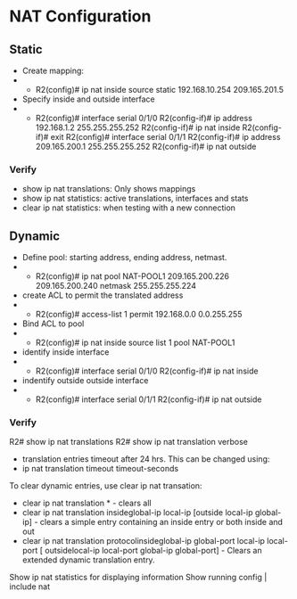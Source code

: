 # NAT Configuration

## Static
- Create mapping:
- -  R2(config)# ip nat inside source static 192.168.10.254 209.165.201.5
- Specify inside and outside interface
- - R2(config)# interface serial 0/1/0
R2(config-if)# ip address 192.168.1.2 255.255.255.252
R2(config-if)# ip nat inside
R2(config-if)# exit
R2(config)# interface serial 0/1/1
R2(config-if)# ip address 209.165.200.1 255.255.255.252
R2(config-if)# ip nat outside

### Verify
- show ip nat translations: Only shows mappings
- show ip nat statistics: active translations, interfaces and stats
- clear ip nat statistics: when testing with a new connection

## Dynamic
- Define pool: starting address, ending address, netmast.
- - R2(config)# ip nat pool NAT-POOL1 209.165.200.226 209.165.200.240 netmask 255.255.255.224
- create ACL to permit the translated address
- - R2(config)# access-list 1 permit 192.168.0.0 0.0.255.255
- Bind ACL to pool
- - R2(config)# ip nat inside source list 1 pool NAT-POOL1
- identify inside interface
- - R2(config)# interface serial 0/1/0
R2(config-if)# ip nat inside
- indentify outside outside interface
- - R2(config)# interface serial 0/1/1
R2(config-if)# ip nat outside

### Verify
R2# show ip nat translations
R2# show ip nat translation verbose
- translation entries timeout after 24 hrs. This can be changed using:
- ip nat translation timeout timeout-seconds
  
To clear dynamic entries, use clear ip nat transation:
- clear ip nat translation * - clears all
- clear ip nat translation insideglobal-ip local-ip [outside local-ip global-ip] - clears a simple entry containing an inside entry or both inside and out
- clear ip nat translation protocolinsideglobal-ip global-port local-ip local-port [ outsidelocal-ip local-port global-ip global-port] - Clears an extended dynamic translation entry.

Show ip nat statistics for displaying information
Show running config | include nat

